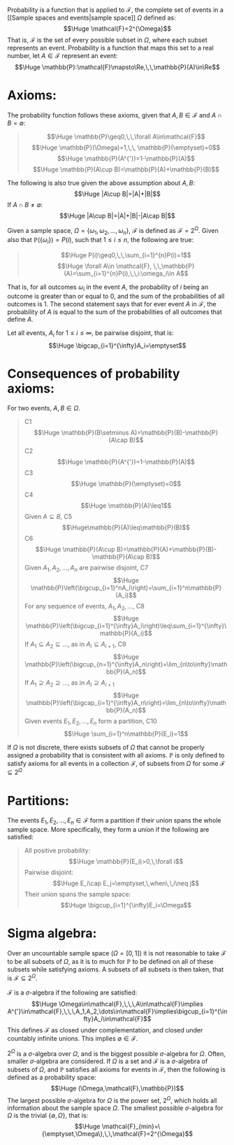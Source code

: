 
Probability is a function that is applied to $\mathcal{F}$, the complete set of events in a [[Sample spaces and events|sample space]] $\Omega$ defined as:
$$\Huge \mathcal{F}=2^{\Omega}$$
That is, $\mathcal{F}$ is the set of every possible subset in $\Omega$, where each subset represents an event. Probability is a function that maps this set to a real number, let $A\in\mathcal{F}$ represent an event:
$$\Huge \mathbb{P}:\mathcal{F}\mapsto\Re,\,\,\mathbb{P}(A)\in\Re$$


# Axioms:

The probability function follows these axioms, given that $A,B\in\mathcal{F}$ and $A\cap B=\emptyset$:
>$$\Huge \mathbb{P}\geq0,\,\,\forall A\in\mathcal{F}$$
>$$\Huge \mathbb{P}(\Omega)=1,\,\, \mathbb{P}(\emptyset)=0$$
>$$\Huge \mathbb{P}(A^{'})=1-\mathbb{P}(A)$$
>$$\Huge \mathbb{P}(A\cup B)=\mathbb{P}(A)+\mathbb{P}(B)$$

The following is also true given the above assumption about $A,B$:
$$\Huge |A\cup B|=|A|+|B|$$
If $A\cap B\neq\emptyset$:
$$\Huge |A\cup B|=|A|+|B|-|A\cap B|$$

Given a sample space, $\Omega=\{\omega _1, \omega_2,\dots,\omega_n\}$, $\mathcal{F}$ is defined as $\mathcal{F}=2^{\Omega}$. Given also that $\mathbb{P}(\{\omega _i\})=P(i)$, such that $1\leq i \leq n$, the following are true:
> $$\Huge P(i)\geq0,\,\,\sum_{i=1}^{n}P(i)=1$$
> $$\Huge \forall A\in \mathcal{F}, \,\,\mathbb{P}(A)=\sum_{i=1}^{n}P(i),\,\,i:\omega_i\in A$$

That is, for all outcomes $\omega _i$ in the event $A$, the probability of $i$ being an outcome is greater than or equal to $0$, and the sum of the probabilities of all outcomes is $1$. The second statement says that for ever event $A$ in $\mathcal{F}$, the probability of $A$ is equal to the sum of the probabilities of all outcomes that define $A$.

Let all events, $A_i$ for $1\leq i\leq\infty$, be pairwise disjoint, that is:
$$\Huge \bigcap_{i=1}^{\infty}A_i=\emptyset$$

# Consequences of probability axioms:

For two events, $A, B\in\Omega$.

>C1$$\Huge \mathbb{P}(B\setminus A)=\mathbb{P}(B)-\mathbb{P}(A\cap B)$$
>C2$$\Huge \mathbb{P}(A^{'})=1-\mathbb{P}(A)$$
>C3$$\Huge \mathbb{P}(\emptyset)=0$$
>C4$$\Huge \mathbb{P}(A)\leq1$$
>Given $A\subseteq B$, C5$$\Huge\mathbb{P}(A)\leq\mathbb{P}(B)$$
>C6$$\Huge \mathbb{P}(A\cup B)=\mathbb{P}(A)+\mathbb{P}(B)-\mathbb{P}(A\cap B)$$
>Given $A_1,A_2,\dots,A_n$ are pairwise disjoint, C7
> $$\Huge \mathbb{P}\left(\bigcup_{i=1}^nA_i\right)=\sum_{i=1}^n\mathbb{P}(A_i)$$
>For any sequence of events, $A_1,A_2,\dots$, C8$$\Huge \mathbb{P}\left(\bigcup_{i=1}^{\infty}A_i\right)\leq\sum_{i=1}^{\infty}\mathbb{P}(A_i)$$
>If $A_1\subseteq A_2\subseteq \dots$, as in $A_i\subseteq A_{i+1}$, C9$$\Huge \mathbb{P}\left(\bigcup_{n=1}^{\infty}A_n\right)=\lim_{n\to\infty}\mathbb{P}(A_n)$$
>If $A_1\supseteq A_2\supseteq\dots$, as in $A_i\supseteq A_{i+1}$$$\Huge \mathbb{P}\left(\bigcap_{i=1}^{\infty}A_n\right)=\lim_{n\to\infty}\mathbb{P}(A_n)$$
>Given events $E_1,E_2,\dots,E_n$ form a partition, C10$$\Huge \sum_{i=1}^n\mathbb{P}(E_i)=1$$

If $\Omega$ is not discrete, there exists subsets of $\Omega$ that cannot be properly assigned a probability that is consistent with all axioms. $\mathbb{P}$ is only defined to satisfy axioms for all events in a collection $\mathcal{F}$, of subsets from $\Omega$ for some $\mathcal{F}\subseteq 2^{\Omega}$

# Partitions:

The events $E_1, E_2,\dots,E_n\in\mathcal{F}$ form a partition if their union spans the whole sample space. More specifically, they form a union if the following are satisfied:
> All positive probability:$$\Huge \mathbb{P}(E_i)>0,\,\forall i$$
> Pairwise disjoint:$$\Huge E_i\cap E_j=\emptyset,\,when\,\,i\neq j$$
> Their union spans the sample space:$$\Huge \bigcup_{i=1}^{\infty}E_i=\Omega$$

# Sigma algebra:

Over an uncountable sample space ($\Omega=[0,1]$) it is not reasonable to take $\mathcal{F}$ to be all subsets of $\Omega$, as it is to much for $\mathbb{P}$ to be defined on all of these subsets while satisfying axioms. A subsets of all subsets is then taken, that is $\mathcal{F}\subseteq2^{\Omega}$.

$\mathcal{F}$ is a $\sigma$-algebra if the following are satisfied:
$$\Huge \Omega\in\mathcal{F},\,\,\,A\in\mathcal{F}\implies A^{'}\in\mathcal{F},\,\,\,A_1,A_2,\dots\in\mathcal{F}\implies\bigcup_{i=1}^{\infty}A_i\in\mathcal{F}$$
This defines $\mathcal{F}$ as closed under complementation, and closed under countably infinite unions. This implies $\emptyset\in\mathcal{F}$.

$2^{\Omega}$ is a $\sigma$-algebra over $\Omega$, and is the biggest possible $\sigma$-algebra for $\Omega$. Often, smaller $\sigma$-algebra are considered. If $\Omega$ is a set and $\mathcal{F}$ is a $\sigma$-algebra of subsets of $\Omega$, and $\mathbb{P}$ satisfies all axioms for events in $\mathcal{F}$, then the following is defined as a probability space:
$$\Huge (\Omega,\mathcal{F},\mathbb{P})$$
The largest possible $\sigma$-algebra for $\Omega$ is the power set, $2^{\Omega}$, which holds all information about the sample space $\Omega$. The smallest possible $\sigma$-algebra for $\Omega$ is the trivial $\{\emptyset,\Omega\}$, that is:
$$\Huge \mathcal{F}_{min}=\{\emptyset,\Omega\},\,\,\mathcal{F}=2^{\Omega}$$
